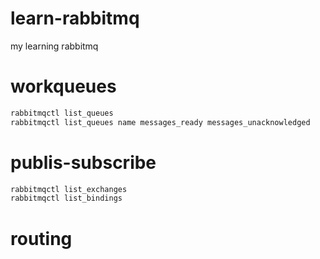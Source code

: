 # learn-rabbitmq
my learning rabbitmq

# workqueues
```bash
rabbitmqctl list_queues
rabbitmqctl list_queues name messages_ready messages_unacknowledged
```

# publis-subscribe
```bash
rabbitmqctl list_exchanges
rabbitmqctl list_bindings
```

# routing
